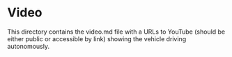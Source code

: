 Video
====

This directory contains the video.md file with a URLs to YouTube (should be either public or accessible by link) showing the vehicle driving autonomously.
